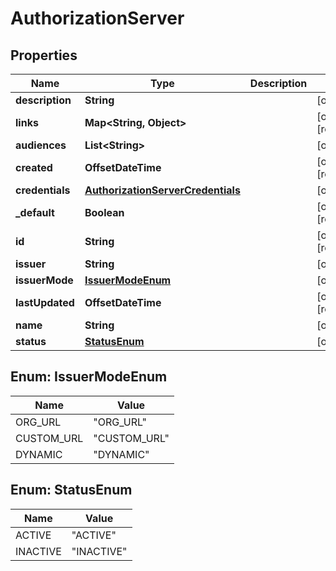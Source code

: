 

# AuthorizationServer


## Properties

| Name | Type | Description | Notes |
|------------ | ------------- | ------------- | -------------|
|**description** | **String** |  |  [optional] |
|**links** | **Map&lt;String, Object&gt;** |  |  [optional] [readonly] |
|**audiences** | **List&lt;String&gt;** |  |  [optional] |
|**created** | **OffsetDateTime** |  |  [optional] [readonly] |
|**credentials** | [**AuthorizationServerCredentials**](AuthorizationServerCredentials.md) |  |  [optional] |
|**_default** | **Boolean** |  |  [optional] [readonly] |
|**id** | **String** |  |  [optional] [readonly] |
|**issuer** | **String** |  |  [optional] |
|**issuerMode** | [**IssuerModeEnum**](#IssuerModeEnum) |  |  [optional] |
|**lastUpdated** | **OffsetDateTime** |  |  [optional] [readonly] |
|**name** | **String** |  |  [optional] |
|**status** | [**StatusEnum**](#StatusEnum) |  |  [optional] |



## Enum: IssuerModeEnum

| Name | Value |
|---- | -----|
| ORG_URL | &quot;ORG_URL&quot; |
| CUSTOM_URL | &quot;CUSTOM_URL&quot; |
| DYNAMIC | &quot;DYNAMIC&quot; |



## Enum: StatusEnum

| Name | Value |
|---- | -----|
| ACTIVE | &quot;ACTIVE&quot; |
| INACTIVE | &quot;INACTIVE&quot; |



